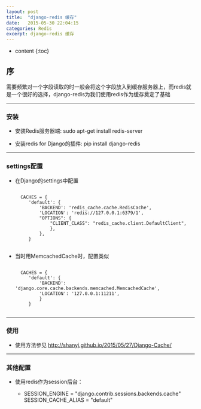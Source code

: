 ```yaml
---
layout: post
title:  "django-redis 缓存"
date:   2015-05-30 22:04:15
categories: Redis
excerpt: django-redis 缓存
---
```


* content
{:toc}


## 序

需要频繁对一个字段读取的时一般会将这个字段放入到缓存服务器上，而redis就是一个很好的选择，django-redis为我们使用redis作为缓存奠定了基础

---

### 安装

 * 安装Redis服务器端: sudo apt-get install redis-server

 * 安装redis for Django的插件: pip install django-redis

---

### settings配置

 * 在Django的settings中配置

    <pre><code>
     CACHES = {
        'default': {
            'BACKEND': 'redis_cache.cache.RedisCache',
            'LOCATION': 'redis://127.0.0.1:6379/1',
            "OPTIONS": {
                "CLIENT_CLASS": "redis_cache.client.DefaultClient",
                },
            },
        }
    </code></pre>

 * 当时用MemcachedCache时，配置类似

    <pre><code>
     CACHES = {
        'default': {
            'BACKEND': 'django.core.cache.backends.memcached.MemcachedCache',
            'LOCATION': '127.0.0.1:11211',
            }
        }
    </code></pre>

---

### 使用

 * 使用方法参见 http://shanyj.github.io/2015/05/27/Django-Cache/

---

### 其他配置

 * 使用redis作为session后台：

     * SESSION_ENGINE = "django.contrib.sessions.backends.cache"      SESSION_CACHE_ALIAS = "default"